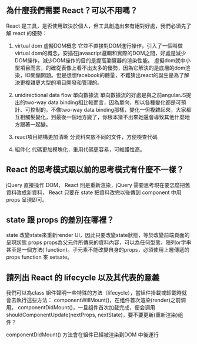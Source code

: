 ## 為什麼我們需要 React？可以不用嗎？
React 是工具，是否使用取決於個人，但工具創造出來有絕對好處，我們必須先了解 react 的優勢：
1. virtual dom 虛擬DOM概念
它並不直接對DOM進行操作，引入了一個叫做virtual dom的概念，安插在javascript邏輯和實際的DOM之間，好處是減少DOM操作，減少DOM操作的目的是提高瀏覽器的渲染性能。
虛擬dom就中小型項目而言，的確從表像上看不出太多的優勢，因為它解決的是底層的dom渲染，IO開銷問題。但是想想facebook的體量，不難猜出react的誕生是為了解決更複雜更大型的項目開發和管理的。

2. unidirectional data flow 單向數據流
單向數據流的好處是與之前angularJS提出的two-way data binding相比較而言，因為單向，所以各種變化都是可預計、可控制的。不像two-way data binding那樣，變化一但複雜起來，大家都互相觸髮變化，到最後一個地方變了，你根本猜不出來她還會導致其他什麼地方跟著一起變。

3. react項目結構更加清晰
分資料夾放不同的文件，方便檢查代碼

4. 組件化
代碼更加模塊化，重用代碼更容易，可維護性高。




## React 的思考模式跟以前的思考模式有什麼不一樣？
jQuery 直接操作 DOM， React 則是重新渲染，jQuery 需要思考現在要怎麼把舊資料改成新資料， React 只要在 state 把資料改完以後傳到 component 中用 props 呈現即可。

## state 跟 props 的差別在哪裡？
state
改變state來重新render UI，因此只要改變state狀態，等於改變前端頁面的呈現狀態
props
props為父元件所傳來的資料內容，可以為任何型態，陣列or字串甚至是一個方法( function)。子元素不能改變自身的props，必須使用上層傳遞的 props function 來 setsate。

## 請列出 React 的 lifecycle 以及其代表的意義

我們可以為class 組件聲明一些特殊的方法（lifecycle），當組件掛載或卸載時就會去執行這些方法：
componentWillMount()，在组件首次渲染(render)之前调用。
componentDidMount()，一旦组件首次加载完成，便会调用
shouldComponentUpdate(nextProps, nextState)，要不要更新(重新渲染)组件？



componentDidMount() 方法會在組件已經被渲染到DOM 中後運行
